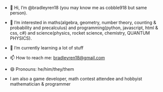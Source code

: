 - 👋 Hi, I’m @bradleyren18 (you may know me as cobble918 but same person).
- 👀 I’m interested in maths(algebra, geometry, number theory, counting & probability and precalculus) and programming(python, javascript, html & css, c#) and science(physics, rocket science, chemistry, QUANTUM PHYSICS).
- 🌱 I’m currently learning a lot of stuff
- 📫 How to reach me: bradleyren18@gmail.com
- 😄 Pronouns: he/him/they/them

- I am also a game developer, math contest attendee and hobbyist mathematician & programmer

<!---
bradleyren18/bradleyren18 is a ✨ special ✨ repository because its `README.md` (this file) appears on your GitHub profile.
You can click the Preview link to take a look at your changes.
--->
